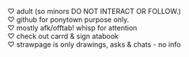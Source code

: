 ♡ adult (so minors DO NOT INTERACT OR FOLLOW.) <br>
♡ github for ponytown purpose only. <br>
♡ mostly afk/offtab! whisp for attention <br>
♡ check out carrd & sign atabook <br>
♡ strawpage is only drawings, asks & chats - no info
